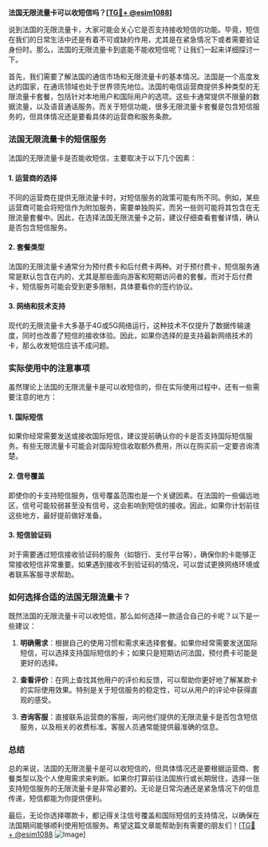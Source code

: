 **法国无限流量卡可以收短信吗？[[TG💪+ @esim1088](https://t.me/s/esim1088)]**

说到法国的无限流量卡，大家可能会关心它是否支持接收短信的功能。毕竟，短信在我们的日常生活中还是有着不可或缺的作用，尤其是在紧急情况下或者需要验证身份时。那么，法国的无限流量卡到底能不能收短信呢？让我们一起来详细探讨一下。

首先，我们需要了解法国的通信市场和无限流量卡的基本情况。法国是一个高度发达的国家，在通讯领域也处于世界领先地位。法国的电信运营商提供多种类型的无限流量卡套餐，包括针对本地用户和国际用户的选项。这些卡通常提供不限量的数据流量，以及语音通话服务。而关于短信功能，很多无限流量卡套餐是包含短信服务的，但具体情况还是要看具体的运营商和服务条款。

### 法国无限流量卡的短信服务

法国的无限流量卡是否能收短信，主要取决于以下几个因素：

#### 1. **运营商的选择**
不同的运营商在提供无限流量卡时，对短信服务的政策可能有所不同。例如，某些运营商可能会将短信作为附加服务，需要单独购买，而另一些则可能将其包含在无限流量套餐中。因此，在选择法国无限流量卡之前，建议仔细查看套餐详情，确认是否包含短信服务。

#### 2. **套餐类型**
法国的无限流量卡通常分为预付费卡和后付费卡两种。对于预付费卡，短信服务通常是默认包含在内的，尤其是那些面向游客和短期访问者的套餐。而对于后付费卡，短信服务可能会受到更多限制，具体要看你的签约协议。

#### 3. **网络和技术支持**
现代的无限流量卡大多基于4G或5G网络运行，这种技术不仅提升了数据传输速度，同时也改善了短信的接收体验。因此，如果你选择的是支持最新网络技术的卡，那么收发短信应该不成问题。

### 实际使用中的注意事项

虽然理论上法国的无限流量卡是可以收短信的，但在实际使用过程中，还有一些需要注意的地方：

#### 1. **国际短信**
如果你经常需要发送或接收国际短信，建议提前确认你的卡是否支持国际短信服务。有些无限流量卡可能会对国际短信收取额外费用，所以在购买前一定要咨询清楚。

#### 2. **信号覆盖**
即使你的卡支持短信服务，信号覆盖范围也是一个关键因素。在法国的一些偏远地区，信号可能较弱甚至没有信号，这会影响到短信的接收。因此，如果你计划前往这些地方，最好提前做好准备。

#### 3. **短信验证码**
对于需要通过短信接收验证码的服务（如银行、支付平台等），确保你的卡能够正常接收短信非常重要。如果遇到接收不到验证码的情况，可以尝试更换网络环境或者联系客服寻求帮助。

### 如何选择合适的法国无限流量卡？

既然法国的无限流量卡可以收短信，那么如何选择一款适合自己的卡呢？以下是一些建议：

1. **明确需求**：根据自己的使用习惯和需求来选择套餐。如果你经常需要发送国际短信，可以选择支持国际短信的卡；如果只是短期访问法国，预付费卡可能是更好的选择。
   
2. **查看评价**：在网上查找其他用户的评价和反馈，可以帮助你更好地了解某款卡的实际使用效果。特别是关于短信服务的稳定性，可以从用户的评论中获得直观的感受。

3. **咨询客服**：直接联系运营商的客服，询问他们提供的无限流量卡是否包含短信服务，以及相关的收费标准。客服人员通常能提供最准确的信息。

### 总结

总的来说，法国的无限流量卡是可以收短信的，但具体情况还是要根据运营商、套餐类型以及个人使用需求来判断。如果你打算前往法国旅行或长期居住，选择一张支持短信服务的无限流量卡是非常必要的。无论是日常沟通还是紧急情况下的信息传递，短信都能为你提供便利。

最后，无论你选择哪款卡，都记得关注信号覆盖和国际短信的支持情况，以确保在法国期间能够顺利使用短信服务。希望这篇文章能帮助到有需要的朋友们！[[TG💪+ @esim1088](https://t.me/s/esim1088) ![Image](https://i.postimg.cc/4NQfJmqS/Snipaste-2025-05-13-00-14-12.png)]